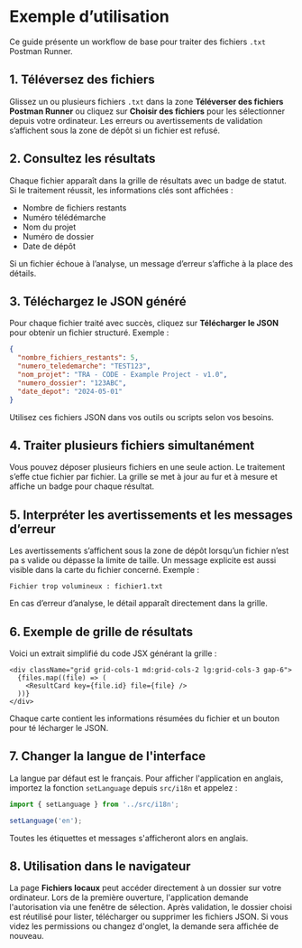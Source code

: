 # Exemple d’utilisation

Ce guide présente un workflow de base pour traiter des fichiers `.txt` Postman Runner.

## 1. Téléversez des fichiers

Glissez un ou plusieurs fichiers `.txt` dans la zone **Téléverser des fichiers Postman Runner** ou cliquez sur **Choisir des fichiers** pour les sélectionner depuis votre ordinateur.
Les erreurs ou avertissements de validation s’affichent sous la zone de dépôt si un fichier est refusé.

## 2. Consultez les résultats

Chaque fichier apparaît dans la grille de résultats avec un badge de statut. Si le traitement réussit, les informations clés sont affichées :

- Nombre de fichiers restants
- Numéro télédémarche
- Nom du projet
- Numéro de dossier
- Date de dépôt

Si un fichier échoue à l’analyse, un message d’erreur s’affiche à la place des détails.

## 3. Téléchargez le JSON généré

Pour chaque fichier traité avec succès, cliquez sur **Télécharger le JSON** pour obtenir un fichier structuré. Exemple :

```json
{
  "nombre_fichiers_restants": 5,
  "numero_teledemarche": "TEST123",
  "nom_projet": "TRA - CODE - Example Project - v1.0",
  "numero_dossier": "123ABC",
  "date_depot": "2024-05-01"
}
```

Utilisez ces fichiers JSON dans vos outils ou scripts selon vos besoins.

## 4. Traiter plusieurs fichiers simultanément

Vous pouvez déposer plusieurs fichiers en une seule action. Le traitement s’effe
ctue fichier par fichier. La grille se met à jour au fur et à mesure et affiche
un badge pour chaque résultat.

## 5. Interpréter les avertissements et les messages d’erreur

Les avertissements s’affichent sous la zone de dépôt lorsqu’un fichier n’est pa
s valide ou dépasse la limite de taille. Un message explicite est aussi visible
dans la carte du fichier concerné. Exemple :

```
Fichier trop volumineux : fichier1.txt
```

En cas d’erreur d’analyse, le détail apparaît directement dans la grille.

## 6. Exemple de grille de résultats

Voici un extrait simplifié du code JSX générant la grille :

```tsx
<div className="grid grid-cols-1 md:grid-cols-2 lg:grid-cols-3 gap-6">
  {files.map((file) => (
    <ResultCard key={file.id} file={file} />
  ))}
</div>
```

Chaque carte contient les informations résumées du fichier et un bouton pour té
lécharger le JSON.

## 7. Changer la langue de l'interface

La langue par défaut est le français. Pour afficher l'application en anglais, importez la fonction `setLanguage` depuis `src/i18n` et appelez :

```ts
import { setLanguage } from '../src/i18n';

setLanguage('en');
```

Toutes les étiquettes et messages s'afficheront alors en anglais.

## 8. Utilisation dans le navigateur

La page **Fichiers locaux** peut accéder directement à un dossier sur votre ordinateur.
Lors de la première ouverture, l'application demande l'autorisation via une fenêtre de sélection.
Après validation, le dossier choisi est réutilisé pour lister, télécharger ou supprimer les fichiers JSON.
Si vous videz les permissions ou changez d'onglet, la demande sera affichée de nouveau.
